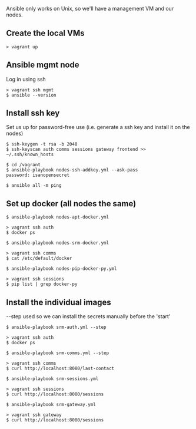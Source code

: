 
Ansible only works on Unix, so we'll have a management VM and our nodes.


Create the local VMs
------------------------
```
> vagrant up
```


Ansible mgmt node
------------------------
Log in using ssh
```
> vagrant ssh mgmt
$ ansible --version
```


Install ssh key
------------------------
Set us up for password-free use (i.e. generate a ssh key and install it on the nodes)
```
$ ssh-keygen -t rsa -b 2048
$ ssh-keyscan auth comms sessions gateway frontend >> ~/.ssh/known_hosts

$ cd /vagrant
$ ansible-playbook nodes-ssh-addkey.yml --ask-pass
password: isanopensecret

$ ansible all -m ping
```


Set up docker (all nodes the same)
-----------------------
```
$ ansible-playbook nodes-apt-docker.yml

> vagrant ssh auth
$ docker ps
```

```
$ ansible-playbook nodes-srm-docker.yml

> vagrant ssh comms
$ cat /etc/default/docker
```

```
$ ansible-playbook nodes-pip-docker-py.yml

> vagrant ssh sessions
$ pip list | grep docker-py
```


Install the individual images
-----------------------
--step used so we can install the secrets manually before the 'start'
```
$ ansible-playbook srm-auth.yml --step

> vagrant ssh auth
$ docker ps
```

```
$ ansible-playbook srm-comms.yml --step

> vagrant ssh comms
$ curl http://localhost:8080/last-contact
```

```
$ ansible-playbook srm-sessions.yml

> vagrant ssh sessions
$ curl http://localhost:8080/sessions
```

```
$ ansible-playbook srm-gateway.yml

> vagrant ssh gateway
$ curl http://localhost:8080/sessions
```

